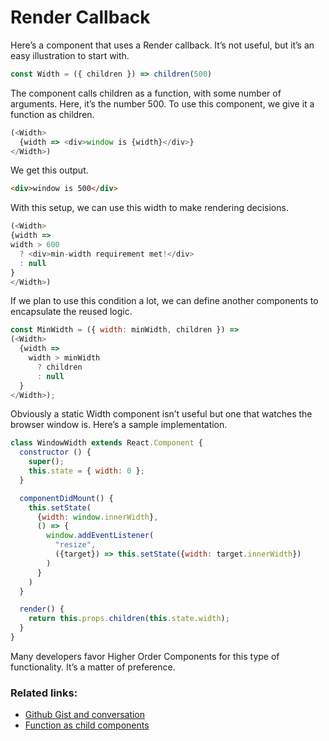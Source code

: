# Render Callback

Here’s a component that uses a Render callback. It’s not useful, but it’s an easy illustration to start with.

```javascript
const Width = ({ children }) => children(500)
```

The component calls children as a function, with some number of arguments.
Here, it’s the number 500.
To use this component, we give it a function as children.

```javascript
(<Width>
  {width => <div>window is {width}</div>}
</Width>)
```

We get this output.
```html
<div>window is 500</div>
```

With this setup, we can use this width to make rendering decisions.

```javascript
(<Width>
{width =>
width > 600
  ? <div>min-width requirement met!</div>
  : null
}
</Width>)
```

If we plan to use this condition a lot, we can define another components to encapsulate the reused logic.

```javascript
const MinWidth = ({ width: minWidth, children }) =>
(<Width>
  {width =>
    width > minWidth
      ? children
      : null
  }
</Width>);
```

Obviously a static Width component isn’t useful but one that watches the browser window is. Here’s a sample implementation.

```javascript
class WindowWidth extends React.Component {
  constructor () {
    super();
    this.state = { width: 0 };
  }

  componentDidMount() {
    this.setState(
      {width: window.innerWidth},
      () => {
        window.addEventListener(
          "resize",
          ({target}) => this.setState({width: target.innerWidth})
        )
      }
    )
  }

  render() {
    return this.props.children(this.state.width);
  }
}
```

Many developers favor Higher Order Components for this type of functionality. It’s a matter of preference.


### Related links:

- [Github Gist and conversation](https://gist.github.com/vasanthk/b6988e1904f219c6ca236289caad865d)
- [Function as child components](https://medium.com/merrickchristensen/function-as-child-components-5f3920a9ace9)
